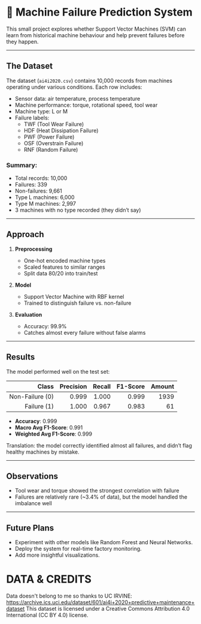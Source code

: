 # 🎢 Machine Failure Prediction System

This small project explores whether Support Vector Machines (SVM) can learn from historical machine behaviour and help prevent failures before they happen.

---

## The Dataset

The dataset (`ai4i2020.csv`) contains 10,000 records from machines operating under various conditions. Each row includes:

- Sensor data: air temperature, process temperature  
- Machine performance: torque, rotational speed, tool wear  
- Machine type: L or M  
- Failure labels:  
  - TWF (Tool Wear Failure)  
  - HDF (Heat Dissipation Failure)  
  - PWF (Power Failure)  
  - OSF (Overstrain Failure)  
  - RNF (Random Failure)  

### Summary:

- Total records: 10,000  
- Failures: 339  
- Non-failures: 9,661  
- Type L machines: 6,000  
- Type M machines: 2,997  
- 3 machines with no type recorded (they didn’t say)  

---

## Approach

1. **Preprocessing**  
   - One-hot encoded machine types  
   - Scaled features to similar ranges  
   - Split data 80/20 into train/test  

2. **Model**  
   - Support Vector Machine with RBF kernel  
   - Trained to distinguish failure vs. non-failure  

3. **Evaluation**  
   - Accuracy: 99.9%  
   - Catches almost every failure without false alarms  

---

## Results

The model performed well on the test set:

| Class             | Precision | Recall | F1-Score | Amount  |
|------------------:|----------:|-------:|---------:|--------:|
| Non-Failure (0)   | 0.999     | 1.000  | 0.999    | 1939    |
| Failure (1)       | 1.000     | 0.967  | 0.983    | 61      |

- **Accuracy**: 0.999  
- **Macro Avg F1-Score**: 0.991  
- **Weighted Avg F1-Score**: 0.999  

Translation: the model correctly identified almost all failures, and didn’t flag healthy machines by mistake.

---

## Observations

- Tool wear and torque showed the strongest correlation with failure  
- Failures are relatively rare (~3.4% of data), but the model handled the imbalance well

---


## Future Plans

- Experiment with other models like Random Forest and Neural Networks.  
- Deploy the system for real-time factory monitoring.  
- Add more insightful visualizations.

# DATA & CREDITS
Data doesn't belong to me so thanks to UC IRVINE: 
https://archive.ics.uci.edu/dataset/601/ai4i+2020+predictive+maintenance+dataset
This dataset is licensed under a Creative Commons Attribution 4.0 International (CC BY 4.0) license.
